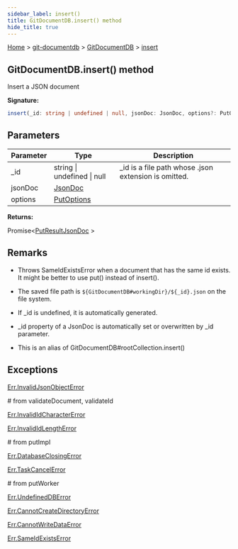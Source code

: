 ```yaml
---
sidebar_label: insert()
title: GitDocumentDB.insert() method
hide_title: true
---
```


[Home](./index.md) &gt; [git-documentdb](./git-documentdb.md) &gt; [GitDocumentDB](./git-documentdb.gitdocumentdb.md) &gt; [insert](./git-documentdb.gitdocumentdb.insert_1.md)

## GitDocumentDB.insert() method

Insert a JSON document

<b>Signature:</b>

```typescript
insert(_id: string | undefined | null, jsonDoc: JsonDoc, options?: PutOptions): Promise<PutResultJsonDoc>;
```

## Parameters

|  Parameter | Type | Description |
|  --- | --- | --- |
|  \_id | string \| undefined \| null | \_id is a file path whose .json extension is omitted. |
|  jsonDoc | [JsonDoc](./git-documentdb.jsondoc.md) |  |
|  options | [PutOptions](./git-documentdb.putoptions.md) |  |

<b>Returns:</b>

Promise&lt;[PutResultJsonDoc](./git-documentdb.putresultjsondoc.md) &gt;

## Remarks

- Throws SameIdExistsError when a document that has the same id exists. It might be better to use put() instead of insert().

- The saved file path is `${GitDocumentDB#workingDir}/${_id}.json` on the file system.

- If \_id is undefined, it is automatically generated.

- \_id property of a JsonDoc is automatically set or overwritten by \_id parameter.

- This is an alias of GitDocumentDB\#rootCollection.insert()

## Exceptions

[Err.InvalidJsonObjectError](./git-documentdb.err.invalidjsonobjecterror.md)

\# from validateDocument, validateId

[Err.InvalidIdCharacterError](./git-documentdb.err.invalididcharactererror.md)

[Err.InvalidIdLengthError](./git-documentdb.err.invalididlengtherror.md)

\# from putImpl

[Err.DatabaseClosingError](./git-documentdb.err.databaseclosingerror.md)

[Err.TaskCancelError](./git-documentdb.err.taskcancelerror.md)

\# from putWorker

[Err.UndefinedDBError](./git-documentdb.err.undefineddberror.md)

[Err.CannotCreateDirectoryError](./git-documentdb.err.cannotcreatedirectoryerror.md)

[Err.CannotWriteDataError](./git-documentdb.err.cannotwritedataerror.md)

[Err.SameIdExistsError](./git-documentdb.err.sameidexistserror.md)

